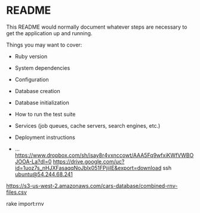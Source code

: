 # README

This README would normally document whatever steps are necessary to get the
application up and running.

Things you may want to cover:

* Ruby version

* System dependencies

* Configuration

* Database creation

* Database initialization

* How to run the test suite

* Services (job queues, cache servers, search engines, etc.)

* Deployment instructions

* ...
https://www.dropbox.com/sh/isay8r4vxnccowt/AAA5Fq9wfxiKWfVWBOJOOA-La?dl=0
https://drive.google.com/uc?id=1uoz7s_nHJXFasaqqNoJblx051FPjiiIE&export=download
ssh ubuntu@54.244.68.241

https://s3-us-west-2.amazonaws.com/cars-database/combined-rnv-files.csv

rake import:rnv